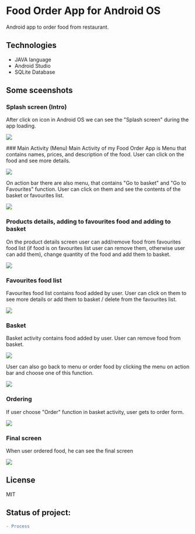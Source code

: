 # Food Order App for Android OS

Android app to order food from restaurant.

## Technologies

* JAVA language
* Android Studio
* SQLite Database 

## Some sceenshots
### Splash screen (Intro)
After click on icon in Android OS we can see the "Splash screen" during the app loading. 
<p align="left"> 
    <img src="https://github.com/aleksanderbies/android-food-order-app/blob/master/screenshots/splashscreen.png?raw=true" widht ="300px"/>
</p>
### Main Activity (Menu)
Main Activity of my Food Order App is Menu that contains names, prices, and description of the food. User can click on the food and see more details.
<p align="left"> 
    <img src="https://github.com/aleksanderbies/android-food-order-app/blob/master/screenshots/mainactivity.png?raw=true" widht ="300px"/>
</p>
On action bar there are also menu, that contains "Go to basket" and "Go to Favourites" function. User can click on them and see the contents of the basket or favourites list.

<p align="left"> 
    <img src="https://github.com/aleksanderbies/android-food-order-app/blob/master/screenshots/mainactivity_menu.png?raw=true" widht ="100px"/>
</p>

### Products details, adding to favourites food and adding to basket
On the product details screen user can add/remove food from favourites food list (if food is on favourites list user can remove them, otherwise user can add them), change quantity of the food and add them to basket. 
<p align="left"> 
    <img src="https://github.com/aleksanderbies/android-food-order-app/blob/master/screenshots/fooddetails.png?raw=true" widht ="300px"/>
</p>

### Favourites food list
Favourites food list contains food added by user. User can click on them to see more details or add them to basket / delete from the favourites list. 
<p align="left"> 
    <img src="https://github.com/aleksanderbies/android-food-order-app/blob/master/screenshots/fav_food.png?raw=true" widht ="300px"/>
</p>

### Basket
Basket activity contains food added by user. User can remove food from basket.  

<p align="left"> 
    <img src="https://github.com/aleksanderbies/android-food-order-app/blob/master/screenshots/basket.png?raw=true" widht ="300px"/>
</p>

User can also go back to menu or order food by clicking the menu on action bar and choose one of this function.
<p align="left"> 
    <img src="https://github.com/aleksanderbies/android-food-order-app/blob/master/screenshots/basket_menu.png?raw=true" widht ="300px"/>
</p>

### Ordering
If user choose "Order" function in basket activity, user gets to order form.
<p align="left"> 
    <img src="https://github.com/aleksanderbies/android-food-order-app/blob/master/screenshots/order_screen.png?raw=true" widht ="300px"/>
</p>

### Final screen
When user ordered food, he can see the final screen
<p align="left"> 
    <img src="https://github.com/aleksanderbies/android-food-order-app/blob/master/screenshots/finish-screen.png?raw=true" widht ="300px"/>
</p>

License
----

MIT

## Status of project: 
```diff 
- Process
```

